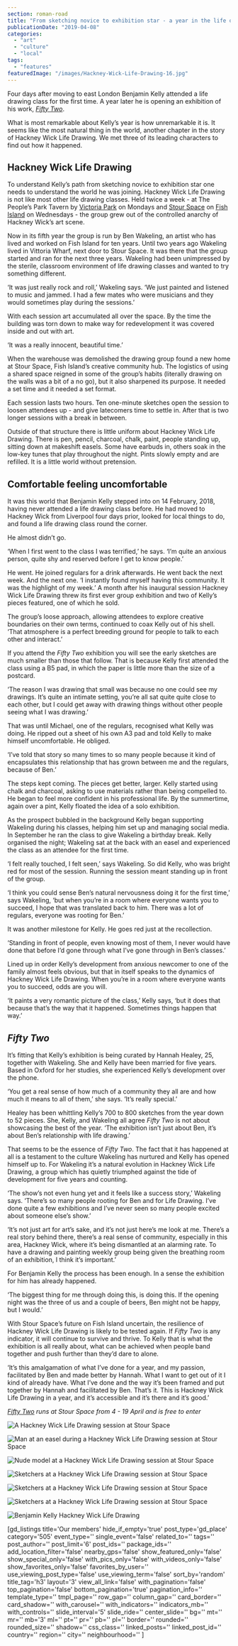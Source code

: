 ```yaml
---
section: roman-road
title: "From sketching novice to exhibition star - a year in the life of Hackney Wick Life Drawing"
publicationDate: "2019-04-08"
categories: 
  - "art"
  - "culture"
  - "local"
tags: 
  - "features"
featuredImage: "/images/Hackney-Wick-Life-Drawing-16.jpg"
---
```


Four days after moving to east London Benjamin Kelly attended a life drawing class for the first time. A year later he is opening an exhibition of his work, _[Fifty Two](https://romanroadlondon.com/event/fifty-two-by-benjamin-kelly-at-stour-space/)_.

What is most remarkable about Kelly’s year is how unremarkable it is. It seems like the most natural thing in the world, another chapter in the story of Hackney Wick Life Drawing. We met three of its leading characters to find out how it happened.

## Hackney Wick Life Drawing

To understand Kelly’s path from sketching novice to exhibition star one needs to understand the world he was joining. Hackney Wick Life Drawing is not like most other life drawing classes. Held twice a week - at The People’s Park Tavern by [Victoria Park](https://romanroadlondon.com/victoria-park-east-london-bow/) on Mondays and [Stour Space](https://romanroadlondon.com/stour-space-fish-island-celebrates-ten-years/) on [Fish Island](https://romanroadlondon.com/history-fish-island/) on Wednesdays - the group grew out of the controlled anarchy of Hackney Wick’s art scene.

Now in its fifth year the group is run by Ben Wakeling, an artist who has lived and worked on Fish Island for ten years. Until two years ago Wakeling lived in Vittoria Wharf, next door to Stour Space. It was there that the group started and ran for the next three years. Wakeling had been unimpressed by the sterile, classroom environment of life drawing classes and wanted to try something different.

‘It was just really rock and roll,’ Wakeling says. ‘We just painted and listened to music and jammed. I had a few mates who were musicians and they would sometimes play during the sessions.’

With each session art accumulated all over the space. By the time the building was torn down to make way for redevelopment it was covered inside and out with art.

‘It was a really innocent, beautiful time.’

When the warehouse was demolished the drawing group found a new home at Stour Space, Fish Island’s creative community hub. The logistics of using a shared space reigned in some of the group’s habits (literally drawing on the walls was a bit of a no go), but it also sharpened its purpose. It needed a set time and it needed a set format.

Each session lasts two hours. Ten one-minute sketches open the session to loosen attendees up - and give latecomers time to settle in. After that is two longer sessions with a break in between.

Outside of that structure there is little uniform about Hackney Wick Life Drawing. There is pen, pencil, charcoal, chalk, paint, people standing up, sitting down at makeshift easels. Some have earbuds in, others soak in the low-key tunes that play throughout the night. Pints slowly empty and are refilled. It is a little world without pretension.

## Comfortable feeling uncomfortable

It was this world that Benjamin Kelly stepped into on 14 February, 2018, having never attended a life drawing class before. He had moved to Hackney Wick from Liverpool four days prior, looked for local things to do, and found a life drawing class round the corner.

He almost didn’t go.

‘When I first went to the class I was terrified,’ he says. ‘I’m quite an anxious person, quite shy and reserved before I get to know people.’  

He went. He joined regulars for a drink afterwards. He went back the next week. And the next one. ‘I instantly found myself having this community. It was the highlight of my week.’ A month after his inaugural session Hackney Wick Life Drawing threw its first ever group exhibition and two of Kelly’s pieces featured, one of which he sold.

The group’s loose approach, allowing attendees to explore creative boundaries on their own terms, continued to coax Kelly out of his shell. ‘That atmosphere is a perfect breeding ground for people to talk to each other and interact.’

If you attend the _Fifty Two_ exhibition you will see the early sketches are much smaller than those that follow. That is because Kelly first attended the class using a B5 pad, in which the paper is little more than the size of a postcard.

‘The reason I was drawing that small was because no one could see my drawings. It’s quite an intimate setting, you’re all sat quite quite close to each other, but I could get away with drawing things without other people seeing what I was drawing.’

That was until Michael, one of the regulars, recognised what Kelly was doing. He ripped out a sheet of his own A3 pad and told Kelly to make himself uncomfortable. He obliged.

‘I’ve told that story so many times to so many people because it kind of encapsulates this relationship that has grown between me and the regulars, because of Ben.’

The steps kept coming. The pieces get better, larger. Kelly started using chalk and charcoal, asking to use materials rather than being compelled to. He began to feel more confident in his professional life. By the summertime, again over a pint, Kelly floated the idea of a solo exhibition.

As the prospect bubbled in the background Kelly began supporting Wakeling during his classes, helping him set up and managing social media. In September he ran the class to give Wakeling a birthday break. Kelly organised the night; Wakeling sat at the back with an easel and experienced the class as an attendee for the first time.

‘I felt really touched, I felt seen,’ says Wakeling. So did Kelly, who was bright red for most of the session. Running the session meant standing up in front of the group.

‘I think you could sense Ben’s natural nervousness doing it for the first time,’ says Wakeling, ‘but when you’re in a room where everyone wants you to succeed, I hope that was translated back to him. There was a lot of regulars, everyone was rooting for Ben.’

It was another milestone for Kelly. He goes red just at the recollection.

‘Standing in front of people, even knowing most of them, I never would have done that before I’d gone through what I’ve gone through in Ben’s classes.’

Lined up in order Kelly’s development from anxious newcomer to one of the family almost feels obvious, but that in itself speaks to the dynamics of Hackney Wick Life Drawing. When you’re in a room where everyone wants you to succeed, odds are you will.

‘It paints a very romantic picture of the class,’ Kelly says, ‘but it does that because that’s the way that it happened. Sometimes things happen that way.’

## _Fifty Two_

It’s fitting that Kelly’s exhibition is being curated by Hannah Healey, 25, together with Wakeling. She and Kelly have been married for five years. Based in Oxford for her studies, she experienced Kelly’s development over the phone.

‘You get a real sense of how much of a community they all are and how much it means to all of them,’ she says. ’It’s really special.’

Healey has been whittling Kelly’s 700 to 800 sketches from the year down to 52 pieces. She, Kelly, and Wakeling all agree _Fifty Two_ is not about showcasing the best of the year. ‘The exhibition isn’t just about Ben, it’s about Ben’s relationship with life drawing.’

That seems to be the essence of _Fifty Two_. The fact that it has happened at all is a testament to the culture Wakeling has nurtured and Kelly has opened himself up to. For Wakeling it’s a natural evolution in Hackney Wick Life Drawing, a group which has quietly triumphed against the tide of development for five years and counting.

‘The show’s not even hung yet and it feels like a success story,’ Wakeling says. ‘There’s so many people rooting for Ben and for Life Drawing. I’ve done quite a few exhibitions and I’ve never seen so many people excited about someone else’s show.’

‘It’s not just art for art’s sake, and it’s not just here’s me look at me. There’s a real story behind there, there’s a real sense of community, especially in this area, Hackney Wick, where it’s being dismantled at an alarming rate. To have a drawing and painting weekly group being given the breathing room of an exhibition, I think it’s important.’

For Benjamin Kelly the process has been enough. In a sense the exhibition for him has already happened.

‘The biggest thing for me through doing this, is doing this. If the opening night was the three of us and a couple of beers, Ben might not be happy, but I would.’

With Stour Space’s future on Fish Island uncertain, the resilience of Hackney Wick Life Drawing is likely to be tested again. If _Fifty Two_ is any indicator, it will continue to survive and thrive. To Kelly that is what the exhibition is all really about, what can be achieved when people band together and push further than they’d dare to alone.

‘It’s this amalgamation of what I’ve done for a year, and my passion, facilitated by Ben and made better by Hannah. What I want to get out of it I kind of already have. What I’ve done and the way it’s been framed and put together by Hannah and facilitated by Ben. That’s it. This is Hackney Wick Life Drawing in a year, and it’s accessible and it’s there and it’s good.’

_[Fifty Two](https://romanroadlondon.com/event/fifty-two-by-benjamin-kelly-at-stour-space/) runs at Stour Space from 4 - 19 April and is free to enter_

![A Hackney Wick Life Drawing session at Stour Space](/images/Hackney-Wick-Life-Drawing-04-1024x683.jpg)

![Man at an easel during a Hackney Wick Life Drawing session at Stour Space](/images/Hackney-Wick-Life-Drawing-06-1024x683.jpg)

![Nude model at a Hackney Wick Life Drawing session at Stour Space](/images/Hackney-Wick-Life-Drawing-13-1024x683.jpg)

![Sketchers at a Hackney Wick Life Drawing session at Stour Space](/images/Hackney-Wick-Life-Drawing-10-1024x683.jpg)

![Sketchers at a Hackney Wick Life Drawing session at Stour Space](/images/Hackney-Wick-Life-Drawing-08-1024x683.jpg)

![Sketchers at a Hackney Wick Life Drawing session at Stour Space](/images/Hackney-Wick-Life-Drawing-05-1024x683.jpg)

![Benjamin Kelly Hackney Wick Life Drawing](/images/Hackney-Wick-Life-Drawing-14-1024x683.jpg)

\[gd\_listings title='Our members' hide\_if\_empty='true' post\_type='gd\_place' category='505' event\_type='' single\_event='false' related\_to='' tags='' post\_author='' post\_limit='6' post\_ids='' package\_ids='' add\_location\_filter='false' nearby\_gps='false' show\_featured\_only='false' show\_special\_only='false' with\_pics\_only='false' with\_videos\_only='false' show\_favorites\_only='false' favorites\_by\_user='' use\_viewing\_post\_type='false' use\_viewing\_term='false' sort\_by='random' title\_tag='h3' layout='3' view\_all\_link='false' with\_pagination='false' top\_pagination='false' bottom\_pagination='true' pagination\_info='' template\_type='' tmpl\_page='' row\_gap='' column\_gap='' card\_border='' card\_shadow='' with\_carousel='' with\_indicators='' indicators\_mb='' with\_controls='' slide\_interval='5' slide\_ride='' center\_slide='' bg='' mt='' mr='' mb='3' ml='' pt='' pr='' pb='' pl='' border='' rounded='' rounded\_size='' shadow='' css\_class='' linked\_posts='' linked\_post\_id='' country='' region='' city='' neighbourhood='' \]
